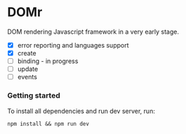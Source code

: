# DOMr
DOM rendering Javascript framework in a very early stage.

- [x] error reporting and languages support
- [x] create
- [ ] binding - in progress
- [ ] update
- [ ] events

### Getting started

To install all dependencies and run dev server, run:

```shell
npm install && npm run dev
```
